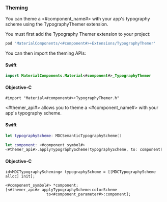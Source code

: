 ### Theming

You can theme a <#component_name#> with your app's typography scheme using the TypographyThemer
extension.

You must first add the Typography Themer extension to your project:

``` bash
pod 'MaterialComponents/<#component#>+Extensions/TypographyThemer'
```

You can then import the theming APIs:

<!--<div class="material-code-render" markdown="1">-->
#### Swift
``` swift
import MaterialComponents.Material<#component#>_TypographyThemer
```

#### Objective-C

``` objc
#import "Material<#component#>+TypographyThemer.h"
```
<!--</div>-->

<#themer_api#> allows you to theme a <#component_name#> with your app's typography
scheme.

<!--<div class="material-code-render" markdown="1">-->
#### Swift
``` swift
let typographyScheme: MDCSemanticTypographyScheme()

let component: <#component_symbol#>
<#themer_api#>.applyTypographyScheme(typographyScheme, to: component)
```

#### Objective-C

``` objc
id<MDCTypographyScheming> typographyScheme = [[MDCTypographyScheme alloc] init];

<#component_symbol#> *component;
[<#themer_api#> applyTypographyScheme:colorScheme
                  to<#component_parameter#>:component];
```
<!--</div>-->
